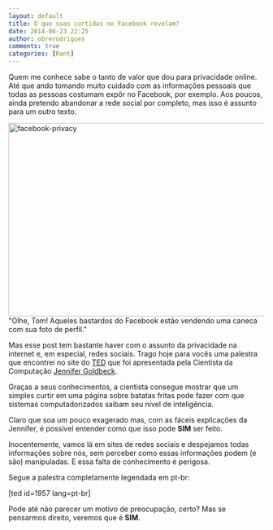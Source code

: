 ```yaml
---
layout: default
title: O que suas curtidas no Facebook revelam?
date: 2014-06-23 22:25
author: obrerodrigues
comments: true
categories: [Rant]
---
```

Quem me conhece sabe o tanto de valor que dou para privacidade online. Até que ando tomando muito cuidado com as informações pessoais que todas as pessoas costumam expôr no Facebook, por exemplo. Aos poucos, ainda pretendo abandonar a rede social por completo, mas isso é assunto para um outro texto.

<a href="https://brenn0.files.wordpress.com/2014/06/facebook-privacy.jpg"><img class="wp-image-1006 size-full" src="http://brenn0.files.wordpress.com/2014/06/facebook-privacy.jpg" alt="facebook-privacy" width="570" height="380" /></a> "Olhe, Tom! Aqueles bastardos do Facebook estão vendendo uma caneca com sua foto de perfil."

Mas esse post tem bastante haver com o assunto da privacidade na internet e, em especial, redes sociais. Trago hoje para vocês uma palestra que encontrei no site do <a href="https://pt.wikipedia.org/wiki/TED_(confer%C3%AAncia)" target="_blank">TED</a> que foi apresentada pela Cientista da Computação <a href="http://www.ted.com/speakers/jennifer_golbeck" target="_blank">Jennifer Goldbeck</a>.

Graças a seus conhecimentos, a cientista consegue mostrar que um simples curtir em uma página sobre batatas fritas pode fazer com que sistemas computadorizados saibam seu nível de inteligência.

<!--more-->

Claro que soa um pouco exagerado mas, com as fáceis explicações da Jennifer, é possível entender como que isso pode <strong>SIM</strong> ser feito.

Inocentemente, vamos lá em sites de redes sociais e despejamos todas informações sobre nós, sem perceber como essas informações podem (e são) manipuladas. E essa falta de conhecimento é perigosa.

Segue a palestra completamente legendada em pt-br:

[ted id=1957 lang=pt-br]

Pode até não parecer um motivo de preocupação, certo? Mas se pensarmos direito, veremos que é <strong>SIM</strong>.
